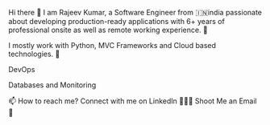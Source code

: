 Hi there 👋
I am Rajeev Kumar, a Software Engineer from 🇮🇳india passionate about developing production-ready applications with 6+ years of professional onsite as well as remote working experience. 🎯

I mostly work with Python, MVC Frameworks and Cloud based technologies. 🚀


DevOps
 
Databases and Monitoring
   
📫 How to reach me?
Connect with me on LinkedIn 👨🏻‍💻
Shoot Me an Email 💌
